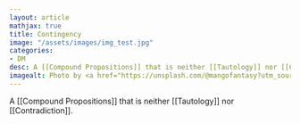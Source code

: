 ```yaml
---
layout: article
mathjax: true
title: Contingency
image: "/assets/images/img_test.jpg"
categories:
- DM
desc: A [[Compound Propositions]] that is neither [[Tautology]] nor [[Contradiction]]. 
imagealt: Photo by <a href="https://unsplash.com/@mangofantasy?utm_source=unsplash&utm_medium=referral&utm_content=creditCopyText">Tim Johnson</a> on <a href="https://unsplash.com/s/photos/logic?utm_source=unsplash&utm_medium=referral&utm_content=creditCopyText">Unsplash</a>
---
```

A [[Compound Propositions]] that is neither [[Tautology]] nor [[Contradiction]].